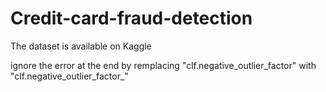 # Credit-card-fraud-detection
The dataset is available on Kaggle

ignore the error at the end by remplacing "clf.negative_outlier_factor" with "clf.negative_outlier_factor_"
